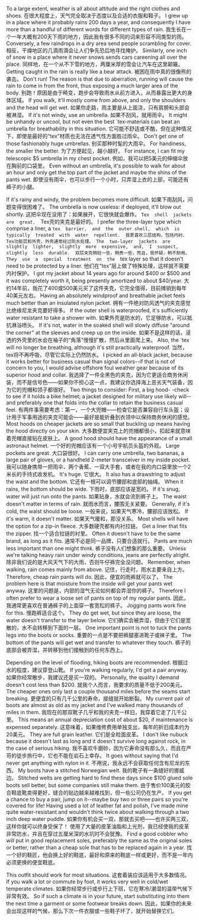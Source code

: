 To  a  large  extent,  weather  is  all  about  attitude  and  the  right  clothes  and shoes. 
在很大程度上，天气完全取决于态度以及合适的衣服和鞋子。
I  grew  up  in  a  place  where  it  probably  rains  200  days  a  year,  and consequently I have more than a handful of different words for different types of rain. 
我生长在一个一年大概有200天下雨的地方，因此我有很多不同的词来形容不同类型的雨。
Conversely, a few raindrops in a dry area send people scrambling for cover. 
相反，干燥地区的几滴雨滴会让人们争先恐后地寻找掩护。
Similarly, one inch of snow in a place where it never snows sends cars careening all  over  the  place. 
同样地，在一个从不下雪的地方，两厘米厚的雪会让汽车在这里颠簸。
Getting  caught  in  the  rain is  really  like  a  bear  attack. 
被困在雨中真的很像熊的袭击。
Don't run! The reason is that due to aberration, running will cause the rain to come in from  the  front,  thus  exposing  a  much  larger  area  of  the  body. 
别跑！原因是由于畸变，跑步会导致雨水从前方进入，从而暴露出更大的身体区域。
If  you  walk,  it'll mostly come from above, and only the shoulders and the head will get wet. 
如果你走路，雨主要是从上面浇，只有肩膀和头部会被淋湿。
If it's not windy, use an umbrella. 
如果不刮风，就用雨伞。
It might be unhandy or uncool, but not even the best `tex-materials  can  beat an  umbrella  for  breathability  in  this  situation. 
它可能不舒适或不酷，但在这种情况下，即使是最好的“tex”材质也无法在透气性方面胜过雨伞。
Don't  get one  of  those  fashionably  huge  umbrellas. 
别买那种时髦的大雨伞。
For  handiness,  the  smaller  the  better. 
为了方便起见，越小越好。
For  instance,  I  can  fit  my  telescopic  $5  umbrella  in  my  chest  pocket. 
例如，我可以把5美元的伸缩伞放在胸前的口袋里。
Even without an umbrella, it's possible to walk for about an hour and only get the top part of the jacket and maybe the shins of the pants wet. 
即使没有雨伞，也可以步行一个小时，只弄湿上衣的上部，可能还有裤子的小腿。

If it's rainy and windy, the problem becomes more difficult. 
如果下雨刮风，问题变得很困难了。
The umbrella is now  useless:  if  deployed,  it'll  blow  out  shortly. 
这把伞现在没用了：如果展开，它很快就会爆炸。
`Tex  shell  jackets  are  great. 
`Tex壳的夹克是最好的。
I prefer  the  three-layer  type  which  comprise  a  liner,  a  `tex  barrier,  and  the  outer shell,  which  is  typically  treated  with  water  repellent. 
我更喜欢三层结构，包括内衬、Tex功能层和外壳，外壳通常经过防水处理。
The  two-layer  jackets  are slightly  lighter,  slightly  more  expensive,  and,  I  suspect,  slightly  less  durable. 
双层夹克稍轻一些，稍贵一些，而且，我怀疑，稍不耐用。
They  use  a  special  treatment  on  the  `tex  layer  so  that  it  doesn't  need  to  be protected by a liner. 
他们在“tex”层上做了特殊处理，这样就不需要内衬保护。
I got my jacket about 14 years ago for around $400 or $500 and  it  was  completely  worth  it,  being  presently  amortized  to  about  $40/year. 
大约14年前，我花了400或500美元买了这件夹克，它完全值得，目前摊销到每年40美元左右。
Having an absolutely windproof and breathable jacket feels much better than an insulated  nylon  jacket. 
拥有一件绝对防风透气的夹克感觉比绝缘尼龙夹克要好得多。
If  the  outer  shell  is  waterproofed,  it's  sufficiently  water resistant to take a shower with. 
如果外壳是防水的，它足够防水，可以抵抗淋浴喷头。
If it's not, water in the soaked shell will slowly diffuse "around the corner" at the sleeves and creep up on the inside. 
如果不是这样的话，浸透的外壳里的水会在袖子的“角落”慢慢扩散，然后从里面爬上来。
Also, the `tex  will  no  longer  be  breathing,  although  it's  still  practically  waterproof. 
当然，tex将不再呼吸，尽管它实际上仍然防水。
I picked an all-black jacket, because it works better for business casual than signal colors--if that is not of concern to you, I would advise offshore foul weather gear because of its superior hood and collar. 
我选择了一件全黑色的夹克，因为它更适合商务休闲装，而不是信号色——如果你不担心这一点，我建议你选择海上恶劣天气装备，因为它的兜帽和领子都很好。
Two things to consider: First, a big hood- -check to see if it holds a bike helmet; a jacket designed for military use likely will--and  preferably  one  that  folds  into  the  collar  to  retain  the  business  casual feel. 
有两件事需要考虑：第一，一个大兜帽——检查它是否兼容自行车头盔；设计用于军事用途的夹克可能会——最好是能折叠到衣领中以保持商务休闲的感觉。
Most hoods on cheaper jackets are so small that buckling up means having the  hood  directly  on  your  skin. 
大多数便宜夹克上的兜帽都很小，扣起来就意味着兜帽直接贴在皮肤上。
A  good  hood  should  have  the  appearance  of  a small  astronaut  helmet. 
一个好的兜帽应该有一个小号宇航员头盔的外观。
Large  pockets  are  great. 
大口袋很好。
I  can  carry  one  umbrella,  two bananas, a large pair of gloves, or a handheld 2-meter transceiver in my inside pocket. 
我可以随身携带一把雨伞、两个香蕉、一双大手套，或者在我的内口袋里放一个2米长的手持式收发机。
It's  huge. 
它很大。
It  also  has  a  drawstring  to  adjust  the  waist  and  the  bottom. 
它还有一根可以调节腰部和底部的抽绳。
When it rains, the bottom should be wide. 
下雨时，底部应该是宽的。
If it's snug, water will just run onto the pants. 
如果贴身，水就会流到裤子上。
The waist doesn't matter in terms of rain. 
就雨水而言，腰围无关紧要。
Generally, if it's cold, the waist should be loose. 
一般来说，如果天气寒冷，腰部应该放松。
If it's warm, it doesn't matter. 
如果天气暖和，那没关系。
Most shells will have the option for a zip-in fleece. 
大多数硬壳都有内衬拉链。
Get a liner that fits the zipper. 
找一个适合拉链的衬里。
Often it doesn't have to be the same  brand,  as  long  as  it  fits. 
通常不必是同一品牌，只要合适就行。
Pants  are  much  less  important  than  one  might think. 
裤子没有人们想象的那么重要。
Unless  we're  talking  heavy  rain  under  windy  conditions,  jeans  are perfectly  alright. 
除非我们说的是大风天气下的大雨，否则牛仔裤完全没问题。
Remember,  when  walking,  rain  comes  mainly  from  above. 
记住，行走时，雨水主要来自上方。
Therefore, cheap rain pants will do. 
因此，便宜的雨裤就可以了。
The problem here is that moisture from the inside will get your pants wet anyway. 
这里的问题是，内部的湿气无论如何都会弄湿你的裤子。
Therefore I often prefer to wear a loose set of pants on top of my regular pants. 
因此，我通常更喜欢在普通裤子的上面穿一套宽松的裤子。
Jogging pants work fine for this. 
慢跑裤适合这个。
They do get  wet,  but  since  they  are  loose,  the  water  doesn't  transfer  to  the  layer  below. 
它们确实会被弄湿，但由于它们是宽散的，水不会转移到下面的一层。
One  important  point  is  not  to  tuck  the  pants  legs  into  the  boots  or  socks. 
重要的一点是不要把裤腿塞进靴子或袜子里。
The bottom of the pants will get wet and transfer to whatever they touch. 
裤子的底部会被弄湿，并转移到他们接触到的任何东西上。

Depending on the level of flooding, hiking boots are recommended. 
根据过水的程度，建议穿登山靴。
If you're walking regularly, I'd get a pair anyway. 
如果你经常散步，我建议还是买一双的。
Personally, the quality I demand doesn't cost less than $200. 
就我个人而言，我要求的质量不低于200美元。
The cheaper ones only last a couple thousand miles before the seams start breaking. 
更便宜的只有几千公里的寿命，接缝就开始断裂。
My current pair of boots are almost as old as my jacket and  I've  walked  many  thousands  of  miles  in  them. 
我现在的那双靴子几乎和我的夹克一样旧，我穿着它走了几千公里。
This  means  an  annual depreciation cost of about $20, if maintenance is expensed separately. 
这意味着，如果维修费用单独支出，每年的折旧成本约为20美元。
They are full grain leather. 
它们是全粒面皮革。
I don't like nubuck because it doesn't last as long and it doesn't survive  long  against  rock,  in  the  case  of  serious  hiking. 
我不喜欢牛磨砂，因为它寿命没有那么久，而且在严苛的徒步旅行中，它也不能在岩石上幸存。
It  goes  without  saying that I'd never get anything with nylon in it. 
不用说，我永远不会获取任何含有尼龙的东西。
My boots have a stitched Norwegian welt. 
我的靴子有一条缝好的挪威边。
Stitched  welts  are  getting  hard  to  find  these  days  since  $100  glued  sole boots sell better, but some companies still make them. 
由于售价100美元的胶合鞋底靴卖得更好，缝合的贴边越来越难找到，但一些公司仍在生产。
If you get a chance to buy a  pair,  jump  on  it--maybe  buy  two  or  three  pairs  so  you're  covered  for  life! Having used a lot of leather fat and polish, I've made mine quite water-resistant and wouldn't think twice about walking through a two inch deep water puddle. 
如果你有机会买一双，那就去买吧——也许买两三双，这样你就可以终身受保了！ 使用了大量的皮革油脂和上光剂，我已经使我的皮革非常防水，并且在穿过五厘米深的水坑时不会犹豫。
Find a good cobbler who will put in good replacement soles, preferably the same as  the  original  soles  or  better,  rather  than  a  cheap  sole  that  has  to  be  replaced again in a year. 
找一个好的鞋匠，他会换上好的鞋底，最好和原来的鞋底一样或更好，而不是一年内必须更换的便宜鞋底。

This outfit should work for most situations. 
这套着装应该适用于大多数情况。
If you walk a lot or commute by foot, it works very well in cold/wet temperate climates. 
如果你经常步行或步行上下班，它在寒冷/潮湿的温带气候下非常有效。
So if such a climate is in your  future,  start  substituting  into  them  the  next  time  a  garment  or  some footwear breaks down.
因此，如果你的未来会出现这样的气候，那么下次一件衣服或一些鞋子坏了，就开始替换它们。